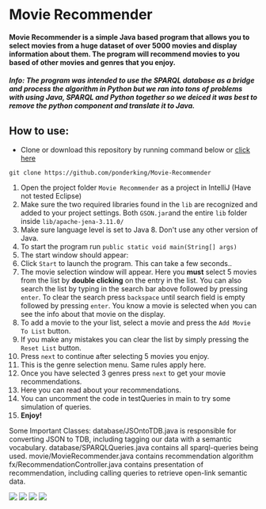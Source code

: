# Movie Recommender

#### Movie Recommender is a simple Java based program that allows you to select movies from a huge dataset of over 5000 movies and display information about them. The program will recommend movies to you based of other movies and genres that you enjoy.

##### **Info**: The program was intended to use the SPARQL database as a bridge and process the algorithm in Python but we ran into tons of problems with using Java, SPARQL and Python together so we deiced it was best to remove the python component and translate it to Java. 

## How to use:
* Clone or download this repository by running command below or [click here](https://github.com/EwyBoy/Movie-Recommender/archive/master.zip)
```
git clone https://github.com/ponderking/Movie-Recommender
```

1. Open the project folder `Movie Recommender` as a project in IntelliJ (Have not tested Eclipse)
2. Make sure the two required libraries found in the `lib` are recognized and added to your project settings. Both `GSON.jar`and the entire `lib` folder inside `lib/apache-jena-3.11.0/`
3. Make sure language level is set to Java 8. Don't use any other version of Java.
4. To start the program run `public static void main(String[] args)`
5. The start window should appear:
6. Click `Start` to launch the program. This can take a few seconds..
7. The movie selection window will appear. Here you **must** select 5 movies from the list by **double clicking** on the entry in the list. You can also search the list by typing in the search bar above followed by pressing `enter`. To clear the search press `backspace` until search field is empty followed by pressing `enter`. You know a movie is selected when you can see the info about that movie on the display.
8. To add a movie to the your list, select a movie and press the `Add Movie To List` button.
9. If you make any mistakes you can clear the list by simply pressing the `Reset List` button.
10. Press `next` to continue after selecting 5 movies you enjoy.
11. This is the genre selection menu. Same rules apply here.
12. Once you have selected 3 genres press `next` to get your movie recommendations.
13. Here you can read about your recommendations.
14. You can uncomment the code in testQueries in main to try some simulation of queries. 
15. **Enjoy!**


Some Important Classes:
database/JSOntoTDB.java is responsible for converting JSON to TDB, including tagging our data with a semantic vocabulary.
database/SPARQLQueries.java contains all sparql-queries being used.
movie/MovieRecommender.java contains recommendation algorithm
fx/RecommendationController.java contains presentation of recommendation, including calling queries to retrieve open-link semantic data.


![](https://i.imgur.com/52F3yNX.png)
![](https://i.imgur.com/CAQ9VKy.png)
![](https://i.imgur.com/DEqVnBZ.png)
![](https://i.imgur.com/EMMXDTQ.png)
